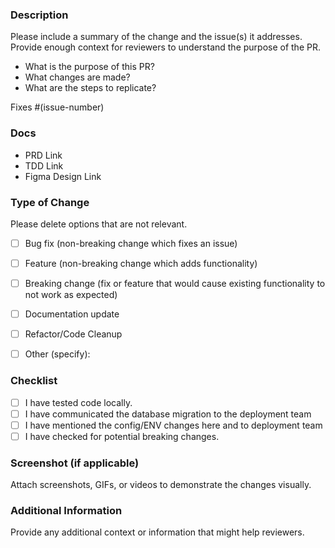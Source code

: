 ### Description

Please include a summary of the change and the issue(s) it addresses. Provide enough context for reviewers to understand the purpose of the PR.

- What is the purpose of this PR?
- What changes are made?
- What are the steps to replicate?
  

Fixes #(issue-number) <!-- Link the relevant issue -->

### Docs

- PRD Link
- TDD Link
- Figma Design Link


### Type of Change

Please delete options that are not relevant.

- [ ] Bug fix (non-breaking change which fixes an issue)
- [ ] Feature (non-breaking change which adds functionality)
- [ ] Breaking change (fix or feature that would cause existing functionality to not work as expected)
- [ ] Documentation update
- [ ] Refactor/Code Cleanup
- [ ] Other (specify):


### Checklist
- [ ] I have tested code locally.
- [ ] I have communicated the database migration to the deployment team
- [ ] I have mentioned the config/ENV changes here and to deployment team
- [ ] I have checked for potential breaking changes.

### Screenshot (if applicable)

Attach screenshots, GIFs, or videos to demonstrate the changes visually.


### Additional Information

Provide any additional context or information that might help reviewers.
